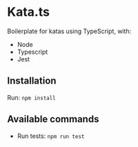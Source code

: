 Kata.ts
=======

Boilerplate for katas using TypeScript, with:

- Node
- Typescript
- Jest

## Installation

Run: `npm install`

## Available commands

- Run tests: `npm run test`

